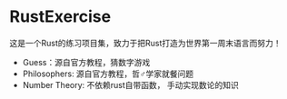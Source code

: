# RustExercise
这是一个Rust的练习项目集，致力于把Rust打造为世界第一周末语言而努力！

* Guess：源自官方教程，猜数字游戏
* Philosophers:  源自官方教程，哲♂学家就餐问题
* Number Theory: 不依赖rust自带函数， 手动实现数论的知识

